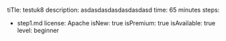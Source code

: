 tiTle: testuk8
description: asdasdasdasdasdasdasd
time: 65 minutes
steps:
  - step1.md
license: Apache
isNew: true
isPremium: true
isAvailable: true
level: beginner
